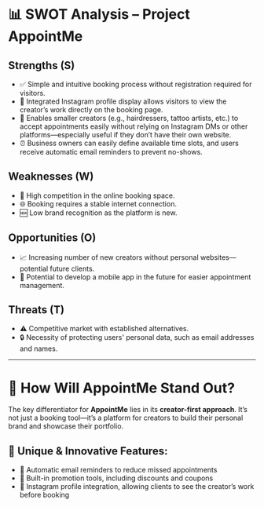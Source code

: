 # 📊 SWOT Analysis – Project AppointMe

## Strengths (S)
- ✅ Simple and intuitive booking process without registration required for visitors.  
- 📸 Integrated Instagram profile display allows visitors to view the creator’s work directly on the booking page.  
- 💼 Enables smaller creators (e.g., hairdressers, tattoo artists, etc.) to accept appointments easily without relying on Instagram DMs or other platforms—especially useful if they don’t have their own website.  
- ⏰ Business owners can easily define available time slots, and users receive automatic email reminders to prevent no-shows.  

## Weaknesses (W)
- 🏁 High competition in the online booking space.  
- 🌐 Booking requires a stable internet connection.  
- 🆕 Low brand recognition as the platform is new.  

## Opportunities (O)
- 📈 Increasing number of new creators without personal websites—potential future clients.  
- 📱 Potential to develop a mobile app in the future for easier appointment management.  

## Threats (T)
- ⚠️ Competitive market with established alternatives.  
- 🔒 Necessity of protecting users' personal data, such as email addresses and names.  

---

# 🚀 How Will AppointMe Stand Out?

The key differentiator for **AppointMe** lies in its **creator-first approach**. It’s not just a booking tool—it’s a platform for creators to build their personal brand and showcase their portfolio.

## 🎯 Unique & Innovative Features:
- 🔔 Automatic email reminders to reduce missed appointments  
- 🎁 Built-in promotion tools, including discounts and coupons  
- 📸 Instagram profile integration, allowing clients to see the creator’s work before booking  
